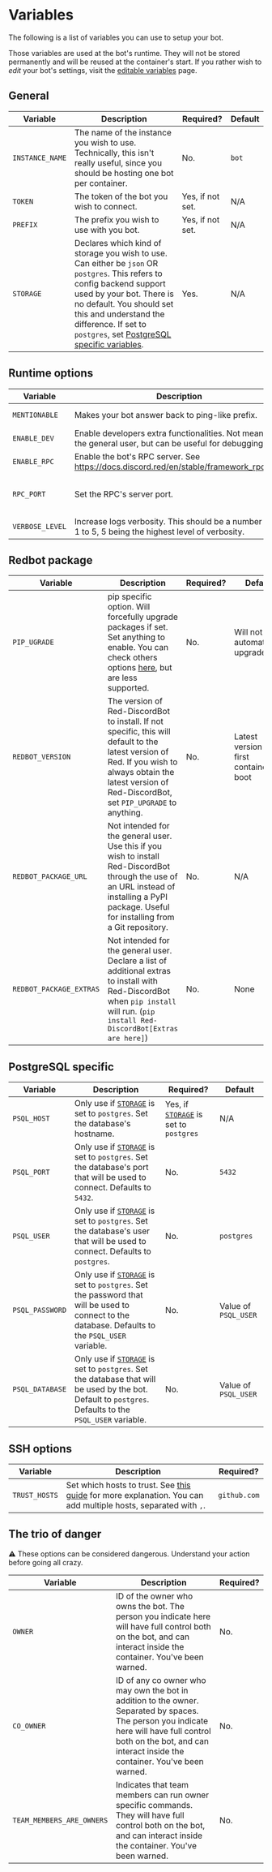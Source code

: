 # Variables

The following is a list of variables you can use to setup your bot.

Those variables are used at the bot's runtime. They will not be stored permanently and will be reused at the container's start.
If you rather wish to *edit* your bot's settings, visit the [editable variables](editable-vars.md) page.

## General

| Variable | Description | Required? | Default |
| -------- | ----------- | --------- | ------- |
| `INSTANCE_NAME` | The name of the instance you wish to use. Technically, this isn't really useful, since you should be hosting one bot per container. | No. | `bot` |
| `TOKEN` | The token of the bot you wish to connect. | Yes, if not set. | N/A |
| `PREFIX` | The prefix you wish to use with you bot. | Yes, if not set. | N/A |
| `STORAGE` | Declares which kind of storage you wish to use. Can either be `json` OR `postgres`. This refers to config backend support used by your bot. There is no default. You should set this and understand the difference. If set to `postgres`, set [PostgreSQL specific variables](#postgresql-specific). | Yes. | N/A |

## Runtime options

| Variable | Description | Required? | Default |
| -------- | ----------- | --------- | ------- |
| `MENTIONABLE` | Makes your bot answer back to ping-like prefix. | No. | Not enabled |
| `ENABLE_DEV` | Enable developers extra functionalities. Not meant for the general user, but can be useful for debugging. | No. | Not enabled |
| `ENABLE_RPC` | Enable the bot's RPC server. See <https://docs.discord.red/en/stable/framework_rpc.html> | No. | Not enabled |
| `RPC_PORT` | Set the RPC's server port. | No. | `6133` (Default from Red-DiscordBot) |
| `VERBOSE_LEVEL` | Increase logs verbosity. This should be a number from 1 to 5, 5 being the highest level of verbosity. | No. | Default (0) |

## Redbot package

| Variable | Description | Required? | Default |
| -------- | ----------- | --------- | ------- |
| `PIP_UGRADE` | pip specific option. Will forcefully upgrade packages if set. Set anything to enable. You can check others options [here](https://pip.pypa.io/en/stable/cli/pip_install/#options), but are less supported. | No. | Will not automatically upgrade |
| `REDBOT_VERSION` | The version of Red-DiscordBot to install. If not specific, this will default to the latest version of Red. If you wish to always obtain the latest version of Red-DiscordBot, set `PIP_UPGRADE` to anything. | No. | Latest version upon first container boot |
| `REDBOT_PACKAGE_URL` | Not intended for the general user. Use this if you wish to install Red-DiscordBot through the use of an URL instead of installing a PyPI package. Useful for installing from a Git repository. | No. | N/A |
| `REDBOT_PACKAGE_EXTRAS` | Not intended for the general user. Declare a list of additional extras to install with Red-DiscordBot when `pip install` will run. (`pip install Red-DiscordBot[Extras are here]`) | No. | None |

## PostgreSQL specific

| Variable | Description | Required? | Default |
| -------- | ----------- | --------- | ------- |
| `PSQL_HOST` | Only use if [`STORAGE`](#general) is set to `postgres`. Set the database's hostname. | Yes, if [`STORAGE`](#general) is set to `postgres` | N/A |
| `PSQL_PORT` | Only use if [`STORAGE`](#general) is set to `postgres`. Set the database's port that will be used to connect. Defaults to `5432`. | No. | `5432` |
| `PSQL_USER` | Only use if [`STORAGE`](#general) is set to `postgres`. Set the database's user that will be used to connect. Defaults to `postgres`. | No. | `postgres` |
| `PSQL_PASSWORD` | Only use if [`STORAGE`](#general) is set to `postgres`. Set the password that will be used to connect to the database. Defaults to the `PSQL_USER` variable. | No. | Value of `PSQL_USER` |
| `PSQL_DATABASE` | Only use if [`STORAGE`](#general) is set to `postgres`. Set the database that will be used by the bot. Default to `postgres`. Defaults to the `PSQL_USER` variable. | No. | Value of `PSQL_USER` |

## SSH options

| Variable | Description | Required? |
| -------- | ----------- | --------- |
| `TRUST_HOSTS` | Set which hosts to trust. See [this guide](../user_guides/add-ssh-key.md#add-an-host-to-trust) for more explanation. You can add multiple hosts, separated with `,`. | `github.com` |

## The trio of danger

⚠️ These options can be considered dangerous. Understand your action before going all crazy.

| Variable | Description | Required? |
| -------- | ----------- | --------- |
| `OWNER` | ID of the owner who owns the bot. The person you indicate here will have full control both on the bot, and can interact inside the container. You've been warned. | No. |
| `CO_OWNER` | ID of any co owner who may own the bot in addition to the owner. Separated by spaces. The person you indicate here will have full control both on the bot, and can interact inside the container. You've been warned. | No. |
| `TEAM_MEMBERS_ARE_OWNERS` | Indicates that team members can run owner specific commands. They will have full control both on the bot, and can interact inside the container. You've been warned. | No. |
